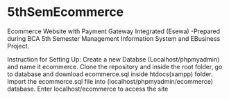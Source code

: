 # 5thSemEcommerce
Ecommerce Website with Payment Gateway Integrated (Esewa) -Prepared during BCA 5th Semester Management Information System and EBusiness Project.

Instruction for Setting Up:
Create a new Databse (Localhost/phpmyadmin) and name it ecommerce.
Clone the repository and inside the root folder, go to database and download ecommerce.sql inside htdocs(xampp) folder.
Import the ecommerce.sql file into (localhost/phpmyadmin/ecommerce) database.
Enter localhost/ecommerce to access the site

